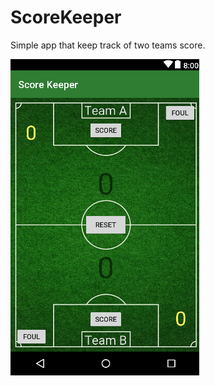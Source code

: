 # ScoreKeeper
Simple app that keep track of two teams score.

![alt txt](https://github.com/gabriel197/ScoreKeeper/blob/master/ScoreKeeperScreen.PNG)
